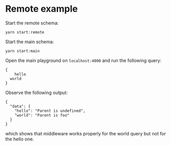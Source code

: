 # Remote example

Start the remote schema:
```
yarn start:remote
```

Start the main schema:
```
yarn start:main
```

Open the main playground on `localhost:4000` and run the following query:
```
{
	hello
  world
}
```

Observe the following output:
```
{
  "data": {
    "hello": "Parent is undefined",
    "world": "Parent is foo"
  }
}
```

which shows that middleware works properly for the world query but not for the hello one.